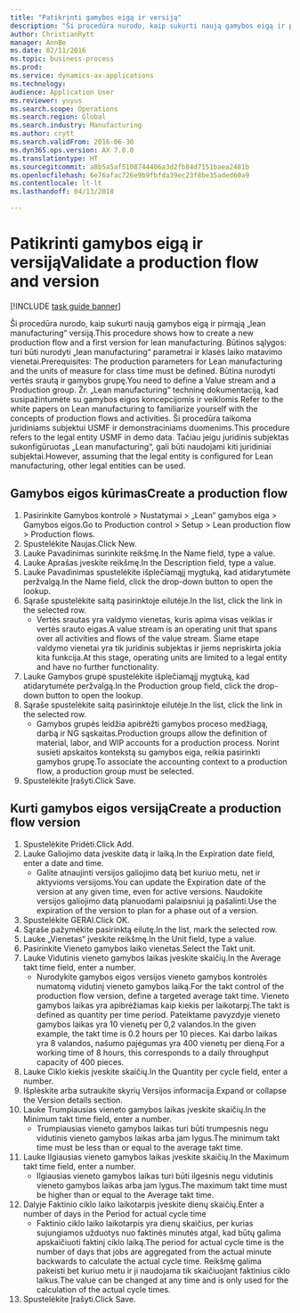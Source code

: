 ```yaml
--- 
title: "Patikrinti gamybos eigą ir versiją"
description: "Ši procedūra nurodo, kaip sukurti naują gamybos eigą ir pirmąją „lean manufacturing“ versiją."
author: ChristianRytt
manager: AnnBe
ms.date: 02/11/2016
ms.topic: business-process
ms.prod: 
ms.service: dynamics-ax-applications
ms.technology: 
audience: Application User
ms.reviewer: yuyus
ms.search.scope: Operations
ms.search.region: Global
ms.search.industry: Manufacturing
ms.author: crytt
ms.search.validFrom: 2016-06-30
ms.dyn365.ops.version: AX 7.0.0
ms.translationtype: HT
ms.sourcegitcommit: a8b5a5af5108744406a3d2fb84d7151baea2481b
ms.openlocfilehash: 6e76afac726e9b9fbfda39ec23f8be35aded60a9
ms.contentlocale: lt-lt
ms.lasthandoff: 04/13/2018

---
```

# <a name="validate-a-production-flow-and-version"></a><span data-ttu-id="79c71-103">Patikrinti gamybos eigą ir versiją</span><span class="sxs-lookup"><span data-stu-id="79c71-103">Validate a production flow and version</span></span>

[!INCLUDE [task guide banner](../../includes/task-guide-banner.md)]

<span data-ttu-id="79c71-104">Ši procedūra nurodo, kaip sukurti naują gamybos eigą ir pirmąją „lean manufacturing“ versiją.</span><span class="sxs-lookup"><span data-stu-id="79c71-104">This procedure shows how to create a new production flow and a first version for lean manufacturing.</span></span> <span data-ttu-id="79c71-105">Būtinos sąlygos: turi būti nurodyti „lean manufacturing“ parametrai ir klasės laiko matavimo vienetai.</span><span class="sxs-lookup"><span data-stu-id="79c71-105">Prerequisites: The production parameters for Lean manufacturing and the units of measure for class time must be defined.</span></span> <span data-ttu-id="79c71-106">Būtina nurodyti vertės srautą ir gamybos grupę.</span><span class="sxs-lookup"><span data-stu-id="79c71-106">You need to define a Value stream and a Production group.</span></span> <span data-ttu-id="79c71-107">Žr. „Lean manufacturing“ techninę dokumentaciją, kad susipažintumėte su gamybos eigos koncepcijomis ir veiklomis.</span><span class="sxs-lookup"><span data-stu-id="79c71-107">Refer to the white papers on Lean manufacturing to familiarize yourself with the concepts of production flows and activities.</span></span> <span data-ttu-id="79c71-108">Ši procedūra taikoma juridiniams subjektui USMF ir demonstraciniams duomenims.</span><span class="sxs-lookup"><span data-stu-id="79c71-108">This procedure refers to the legal entity USMF in demo data.</span></span> <span data-ttu-id="79c71-109">Tačiau jeigu juridinis subjektas sukonfigūruotas „Lean manufacturing“, gali būti naudojami kiti juridiniai subjektai.</span><span class="sxs-lookup"><span data-stu-id="79c71-109">However, assuming that the legal entity is configured for Lean manufacturing, other legal entities can be used.</span></span>


## <a name="create-a-production-flow"></a><span data-ttu-id="79c71-110">Gamybos eigos kūrimas</span><span class="sxs-lookup"><span data-stu-id="79c71-110">Create a production flow</span></span>
1. <span data-ttu-id="79c71-111">Pasirinkite Gamybos kontrolė > Nustatymai > „Lean“ gamybos eiga > Gamybos eigos.</span><span class="sxs-lookup"><span data-stu-id="79c71-111">Go to Production control > Setup > Lean production flow > Production flows.</span></span>
2. <span data-ttu-id="79c71-112">Spustelėkite Naujas.</span><span class="sxs-lookup"><span data-stu-id="79c71-112">Click New.</span></span>
3. <span data-ttu-id="79c71-113">Lauke Pavadinimas surinkite reikšmę.</span><span class="sxs-lookup"><span data-stu-id="79c71-113">In the Name field, type a value.</span></span>
4. <span data-ttu-id="79c71-114">Lauke Aprašas įveskite reikšmę.</span><span class="sxs-lookup"><span data-stu-id="79c71-114">In the Description field, type a value.</span></span>
5. <span data-ttu-id="79c71-115">Lauke Pavadinimas spustelėkite išplečiamąjį mygtuką, kad atidarytumėte peržvalgą.</span><span class="sxs-lookup"><span data-stu-id="79c71-115">In the Name field, click the drop-down button to open the lookup.</span></span>
6. <span data-ttu-id="79c71-116">Sąraše spustelėkite saitą pasirinktoje eilutėje.</span><span class="sxs-lookup"><span data-stu-id="79c71-116">In the list, click the link in the selected row.</span></span>
    * <span data-ttu-id="79c71-117">Vertės srautas yra valdymo vienetas, kuris apima visas veiklas ir vertės srauto eigas.</span><span class="sxs-lookup"><span data-stu-id="79c71-117">A value stream is an operating unit that spans over all activities and flows of the value stream.</span></span>   <span data-ttu-id="79c71-118">Šiame etape valdymo vienetai yra tik juridinis subjektas ir jiems nepriskirta jokia kita funkcija.</span><span class="sxs-lookup"><span data-stu-id="79c71-118">At this stage, operating units are limited to a legal entity and have no further functionality.</span></span>  
7. <span data-ttu-id="79c71-119">Lauke Gamybos grupė spustelėkite išplečiamąjį mygtuką, kad atidarytumėte peržvalgą.</span><span class="sxs-lookup"><span data-stu-id="79c71-119">In the Production group field, click the drop-down button to open the lookup.</span></span>
8. <span data-ttu-id="79c71-120">Sąraše spustelėkite saitą pasirinktoje eilutėje.</span><span class="sxs-lookup"><span data-stu-id="79c71-120">In the list, click the link in the selected row.</span></span>
    * <span data-ttu-id="79c71-121">Gamybos grupės leidžia apibrėžti gamybos proceso medžiagą, darbą ir NG sąskaitas.</span><span class="sxs-lookup"><span data-stu-id="79c71-121">Production groups allow the definition of material, labor, and WIP accounts for a production process.</span></span> <span data-ttu-id="79c71-122">Norint susieti apskaitos kontekstą su gamybos eiga, reikia pasirinkti gamybos grupę.</span><span class="sxs-lookup"><span data-stu-id="79c71-122">To associate the accounting context to a production flow, a production group must be selected.</span></span>  
9. <span data-ttu-id="79c71-123">Spustelėkite Įrašyti.</span><span class="sxs-lookup"><span data-stu-id="79c71-123">Click Save.</span></span>

## <a name="create-a-production-flow-version"></a><span data-ttu-id="79c71-124">Kurti gamybos eigos versiją</span><span class="sxs-lookup"><span data-stu-id="79c71-124">Create a production flow version</span></span>
1. <span data-ttu-id="79c71-125">Spustelėkite Pridėti.</span><span class="sxs-lookup"><span data-stu-id="79c71-125">Click Add.</span></span>
2. <span data-ttu-id="79c71-126">Lauke Galiojimo data įveskite datą ir laiką.</span><span class="sxs-lookup"><span data-stu-id="79c71-126">In the Expiration date field, enter a date and time.</span></span>
    * <span data-ttu-id="79c71-127">Galite atnaujinti versijos galiojimo datą bet kuriuo metu, net ir aktyvioms versijoms.</span><span class="sxs-lookup"><span data-stu-id="79c71-127">You can update the Expiration date of the version at any given time, even for active versions.</span></span> <span data-ttu-id="79c71-128">Naudokite versijos galiojimo datą planuodami palaipsniui ją pašalinti.</span><span class="sxs-lookup"><span data-stu-id="79c71-128">Use the expiration of the version to plan for a phase out of a version.</span></span>  
3. <span data-ttu-id="79c71-129">Spustelėkite GERAI.</span><span class="sxs-lookup"><span data-stu-id="79c71-129">Click OK.</span></span>
4. <span data-ttu-id="79c71-130">Sąraše pažymėkite pasirinktą eilutę.</span><span class="sxs-lookup"><span data-stu-id="79c71-130">In the list, mark the selected row.</span></span>
5. <span data-ttu-id="79c71-131">Lauke „Vienetas“ įveskite reikšmę.</span><span class="sxs-lookup"><span data-stu-id="79c71-131">In the Unit field, type a value.</span></span>
6. <span data-ttu-id="79c71-132">Pasirinkite Vieneto gamybos laiko vienetas.</span><span class="sxs-lookup"><span data-stu-id="79c71-132">Select the Takt unit.</span></span>
7. <span data-ttu-id="79c71-133">Lauke Vidutinis vieneto gamybos laikas įveskite skaičių.</span><span class="sxs-lookup"><span data-stu-id="79c71-133">In the Average takt time field, enter a number.</span></span>
    * <span data-ttu-id="79c71-134">Nurodykite gamybos eigos versijos vieneto gamybos kontrolės numatomą vidutinį vieneto gamybos laiką.</span><span class="sxs-lookup"><span data-stu-id="79c71-134">For the takt control of the production flow version, define a targeted average takt time.</span></span>   <span data-ttu-id="79c71-135">Vieneto gamybos laikas yra apibrėžiamas kaip kiekis per laikotarpį.</span><span class="sxs-lookup"><span data-stu-id="79c71-135">The takt is defined as quantity  per time period.</span></span>  <span data-ttu-id="79c71-136">Pateiktame pavyzdyje vieneto gamybos laikas yra 10 vienetų per 0,2 valandos.</span><span class="sxs-lookup"><span data-stu-id="79c71-136">In the given example, the takt time is 0.2 hours per 10 pieces.</span></span> <span data-ttu-id="79c71-137">Kai darbo laikas yra 8 valandos, našumo pajėgumas yra 400 vienetų per dieną.</span><span class="sxs-lookup"><span data-stu-id="79c71-137">For a working time of 8 hours, this corresponds to a daily throughput capacity of 400 pieces.</span></span>  
8. <span data-ttu-id="79c71-138">Lauke Ciklo kiekis įveskite skaičių.</span><span class="sxs-lookup"><span data-stu-id="79c71-138">In the Quantity per cycle field, enter a number.</span></span>
9. <span data-ttu-id="79c71-139">Išplėskite arba sutraukite skyrių Versijos informacija.</span><span class="sxs-lookup"><span data-stu-id="79c71-139">Expand or collapse the Version details section.</span></span>
10. <span data-ttu-id="79c71-140">Lauke Trumpiausias vieneto gamybos laikas įveskite skaičių.</span><span class="sxs-lookup"><span data-stu-id="79c71-140">In the Minimum takt time field, enter a number.</span></span>
    * <span data-ttu-id="79c71-141">Trumpiausias vieneto gamybos laikas turi būti trumpesnis negu vidutinis vieneto gamybos laikas arba jam lygus.</span><span class="sxs-lookup"><span data-stu-id="79c71-141">The minimum takt time must be less than or equal to the average takt time.</span></span>  
11. <span data-ttu-id="79c71-142">Lauke Ilgiausias vieneto gamybos laikas įveskite skaičių.</span><span class="sxs-lookup"><span data-stu-id="79c71-142">In the Maximum takt time field, enter a number.</span></span>
    * <span data-ttu-id="79c71-143">Ilgiausias vieneto gamybos laikas turi būti ilgesnis negu vidutinis vieneto gamybos laikas arba jam lygus.</span><span class="sxs-lookup"><span data-stu-id="79c71-143">The maximum takt time must be higher than or equal to the Average takt time.</span></span>  
12. <span data-ttu-id="79c71-144">Dalyje Faktinio ciklo laiko laikotarpis įveskite dienų skaičių.</span><span class="sxs-lookup"><span data-stu-id="79c71-144">Enter a number of days in the Period for actual cycle time</span></span>
    * <span data-ttu-id="79c71-145">Faktinio ciklo laiko laikotarpis yra dienų skaičius, per kurias sujungiamos užduotys nuo faktinės minutės atgal, kad būtų galima apskaičiuoti faktinį ciklo laiką.</span><span class="sxs-lookup"><span data-stu-id="79c71-145">The period for actual cycle time is the number of days that jobs are aggregated from the actual minute backwards to calculate the actual cycle time.</span></span> <span data-ttu-id="79c71-146">Reikšmę galima pakeisti bet kuriuo metu ir ji naudojama tik skaičiuojant faktinius ciklo laikus.</span><span class="sxs-lookup"><span data-stu-id="79c71-146">The value can be changed at any time and is only used for the calculation of the actual cycle times.</span></span>  
13. <span data-ttu-id="79c71-147">Spustelėkite Įrašyti.</span><span class="sxs-lookup"><span data-stu-id="79c71-147">Click Save.</span></span>


